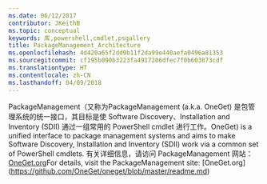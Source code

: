 ```yaml
---
ms.date: 06/12/2017
contributor: JKeithB
ms.topic: conceptual
keywords: 库,powershell,cmdlet,psgallery
title: PackageManagement_Architecture
ms.openlocfilehash: 4d420a65f2dd9b11f2da99e440aefa0496a81353
ms.sourcegitcommit: cf195b090b3223fa4917206dfec7f0b603873cdf
ms.translationtype: HT
ms.contentlocale: zh-CN
ms.lasthandoff: 04/09/2018
---
```

<span data-ttu-id="6ac51-103">PackageManagement（又称为</span><span class="sxs-lookup"><span data-stu-id="6ac51-103">PackageManagement (a.k.a.</span></span> <span data-ttu-id="6ac51-104">OneGet) 是包管理系统的统一接口，其目标是使 Software Discovery、Installation and Inventory (SDII) 通过一组常用的 PowerShell cmdlet 进行工作。</span><span class="sxs-lookup"><span data-stu-id="6ac51-104">OneGet) is a unified interface to package management systems and aims to make Software Discovery, Installation and Inventory (SDII) work via a common set of PowerShell cmdlets.</span></span> <span data-ttu-id="6ac51-105">有关详细信息，请访问 PackageManagement 网站：[OneGet.org](https://github.com/OneGet/oneget/blob/master/readme.md)</span><span class="sxs-lookup"><span data-stu-id="6ac51-105">For details, visit the PackageManagement site: [OneGet.org] (https://github.com/OneGet/oneget/blob/master/readme.md)</span></span>